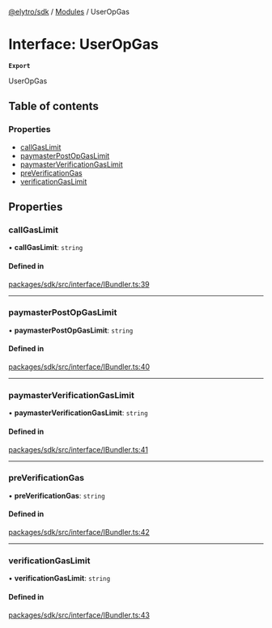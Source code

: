 [@elytro/sdk](../README.md) / [Modules](../modules.md) / UserOpGas

# Interface: UserOpGas

**`Export`**

UserOpGas

## Table of contents

### Properties

- [callGasLimit](UserOpGas.md#callgaslimit)
- [paymasterPostOpGasLimit](UserOpGas.md#paymasterpostopgaslimit)
- [paymasterVerificationGasLimit](UserOpGas.md#paymasterverificationgaslimit)
- [preVerificationGas](UserOpGas.md#preverificationgas)
- [verificationGasLimit](UserOpGas.md#verificationgaslimit)

## Properties

### callGasLimit

• **callGasLimit**: `string`

#### Defined in

[packages/sdk/src/interface/IBundler.ts:39](https://github.com/jayden-sudo/elytro-wallet-lib/blob/86ed41b3b7e27b9de5339986244a72cb1f25e2cf/packages/sdk/src/interface/IBundler.ts#L39)

___

### paymasterPostOpGasLimit

• **paymasterPostOpGasLimit**: `string`

#### Defined in

[packages/sdk/src/interface/IBundler.ts:40](https://github.com/jayden-sudo/elytro-wallet-lib/blob/86ed41b3b7e27b9de5339986244a72cb1f25e2cf/packages/sdk/src/interface/IBundler.ts#L40)

___

### paymasterVerificationGasLimit

• **paymasterVerificationGasLimit**: `string`

#### Defined in

[packages/sdk/src/interface/IBundler.ts:41](https://github.com/jayden-sudo/elytro-wallet-lib/blob/86ed41b3b7e27b9de5339986244a72cb1f25e2cf/packages/sdk/src/interface/IBundler.ts#L41)

___

### preVerificationGas

• **preVerificationGas**: `string`

#### Defined in

[packages/sdk/src/interface/IBundler.ts:42](https://github.com/jayden-sudo/elytro-wallet-lib/blob/86ed41b3b7e27b9de5339986244a72cb1f25e2cf/packages/sdk/src/interface/IBundler.ts#L42)

___

### verificationGasLimit

• **verificationGasLimit**: `string`

#### Defined in

[packages/sdk/src/interface/IBundler.ts:43](https://github.com/jayden-sudo/elytro-wallet-lib/blob/86ed41b3b7e27b9de5339986244a72cb1f25e2cf/packages/sdk/src/interface/IBundler.ts#L43)
